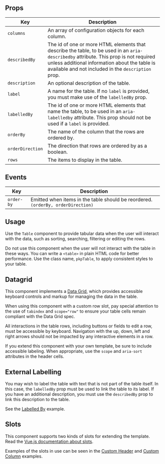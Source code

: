 ## Props

| Key | Description |
| --- | --- |
| `columns` | An array of configuration objects for each column. |
| `describedBy` | The id of one or more HTML elements that describe the table, to be used in an <code>aria-describedby</code> attribute. This prop is not required unless additional information about the table is available and not included in the <code>description</code> prop. |
| `description` | An optional description of the table. |
| `label` | A name for the table. If no <code>label</code> is provided, you must make use of the <code>labelledBy</code> prop. |
| `labelledBy` | The id of one or more HTML elements that name the table, to be used in an <code>aria-labelledby</code> attribute. This prop should not be used if a <code>label</code> is provided. |
| `orderBy` | The name of the column that the rows are ordered by. |
| `orderDirection` | The direction that rows are ordered by as a boolean. |
| `rows` | The items to display in the table. |

## Events

| Key | Description |
| --- | --- |
| `order-by` | Emitted when items in the table should be reordered. `(orderBy, orderDirection)` |

## Usage

Use the `Table` component to provide tabular data when the user will interact with the data, such as sorting, searching, filtering or editing the rows.

Do not use this component when the user will not interact with the table in these ways. You can write a `<table>` in plain HTML code for better performance. Use the class name, `pkpTable`, to apply consistent styles to your table.

## Datagrid

This component implements a [Data Grid](https://www.w3.org/TR/wai-aria-practices/examples/grid/dataGrids.html), which provides accessible keyboard controls and markup for managing the data in the table.

When using this component with a custom row slot, pay special attention to the use of `tabindex` and `scope="row"` to ensure your table cells remain compliant with the Data Grid spec.

All interactions in the table rows, including buttons or fields to edit a row, must be accessible by keyboard. Navigation with the up, down, left and right arrows should not be impacted by any interactive elements in a row.

If you extend this component with your own template, be sure to include accessible labeling. When appropriate, use the `scope` and `aria-sort` attributes in the header cells.

## External Labelling

You may wish to label the table with text that is not part of the table itself. In this case, the `labelledBy` prop must be used to link the table to its label. If you have an additional description, you must use the `describedBy` prop to link this description to the table.

See the [Labelled By](#/component/Table/LabelledBy) example.

## Slots

This component supports two kinds of slots for extending the template. Read the [Vue.js documentation about slots](https://vuejs.org/v2/guide/components-slots.html).

Examples of the slots in use can be seen in the [Custom Header](#/components/Table/examples/with-header) and [Custom Column](#/components/Table/examples/with-column) examples.
